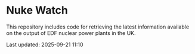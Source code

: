 # Nuke Watch

This repository includes code for retrieving the latest information available on the output of EDF nuclear power plants in the UK.

Last updated: 2025-09-21 11:10